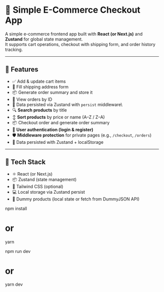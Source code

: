 # 🛒 Simple E-Commerce Checkout App

A simple e-commerce frontend app built with **React (or Next.js)** and
**Zustand** for global state management.  
It supports cart operations, checkout with shipping form, and order history
tracking.

---

## 🚀 Features

- ✅ Add & update cart items
- 📝 Fill shipping address form
- 📦 Generate order summary and store it
- 📄 View orders by ID
- 💾 Data persisted via Zustand with `persist` middleware\
- 🔍 **Search products** by title
- ↕️ **Sort products** by price or name (A–Z / Z–A)
- 📦 Checkout order and generate order summary
- 🔐 **User authentication (login & register)**
- 🛡️ **Middleware protection** for private pages (e.g., `/checkout`, `/orders`)
- 💾 Data persisted with Zustand + localStorage

---

## 🧠 Tech Stack

- ⚛️ React (or Next.js)
- 📦 Zustand (state management)
- 💅 Tailwind CSS (optional)
- 💻 Local storage via Zustand persist
- 📁 Dummy products (local state or fetch from DummyJSON API)

npm install

# or

yarn

npm run dev

# or

yarn dev

